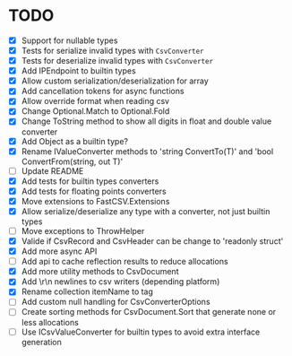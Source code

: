 # TODO

- [x] Support for nullable types
- [x] Tests for serialize invalid types with `CsvConverter`
- [x] Tests for deserialize invalid types with `CsvConverter`
- [x] Add IPEndpoint to builtin types
- [x] Allow custom serialization/deserialization for array
- [x] Add cancellation tokens for async functions
- [x] Allow override format when reading csv
- [x] Change Optional.Match to Optional.Fold
- [x] Change ToString method to show all digits in float and double value converter
- [x] Add Object as a builtin type?
- [x] Rename IValueConverter methods to 'string ConvertTo(T)' and 'bool ConvertFrom(string, out T)'
- [ ] Update README
- [x] Add tests for builtin types converters
- [x] Add tests for floating points converters
- [x] Move extensions to FastCSV.Extensions
- [x] Allow serialize/deserialize any type with a converter, not just builtin types
- [ ] Move exceptions to ThrowHelper
- [x] Valide if CsvRecord and CsvHeader can be change to 'readonly struct'
- [x] Add more async API
- [ ] Add api to cache reflection results to reduce allocations
- [x] Add more utility methods to CsvDocument<T>
- [x] Add \r\n newlines to csv writers (depending platform)
- [x] Rename collection itemName to tag
- [ ] Add custom null handling for CsvConverterOptions
- [ ] Create sorting methods for CsvDocument.Sort that generate none or less allocations
- [ ] Use ICsvValueConverter for builtin types to avoid extra interface generation